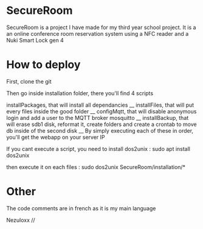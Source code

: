 # SecureRoom
SecureRoom is a project I have made for my third year school project.
It is a an online conference room reservation system using a NFC reader and a Nuki Smart Lock gen 4 

# How to deploy
First, clone the git

Then go inside installation folder, there you'll find 4 scripts

installPackages, that will install all dependancies __
installFiles, that will put every files inside the good folder __
configMqtt, that will disable anonymous login and add a user to the MQTT broker mosquitto __
installBackup, that will erase sdb1 disk, reformat it, create folders and create a crontab to move db inside of the second disk __
By simply executing each of these in order, you'll get the webapp on your server IP

If you cant execute a script, you need to install dos2unix : sudo apt install dos2unix

then execute it on each files : sudo dos2unix SecureRoom/installation/*


# Other
The code comments are in french as it is my main language

Nezuloxx // 
